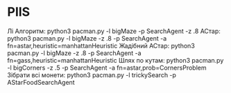 # PIIS
Лі Алгоритм:
python3 pacman.py -l bigMaze -p SearchAgent -z .8
АСтар:
python3  pacman.py -l bigMaze -z .8 -p SearchAgent -a fn=astar,heuristic=manhattanHeuristic
Жадібний АСтар:
python3  pacman.py -l bigMaze -z .8 -p SearchAgent -a fn=gass,heuristic=manhattanHeuristic
Шлях по кутам:
python3 pacman.py -l bigCorners -z .5 -p SearchAgent -a fn=astar,prob=CornersProblem
Зібрати всі монети:
python3 pacman.py -l trickySearch -p AStarFoodSearchAgent
